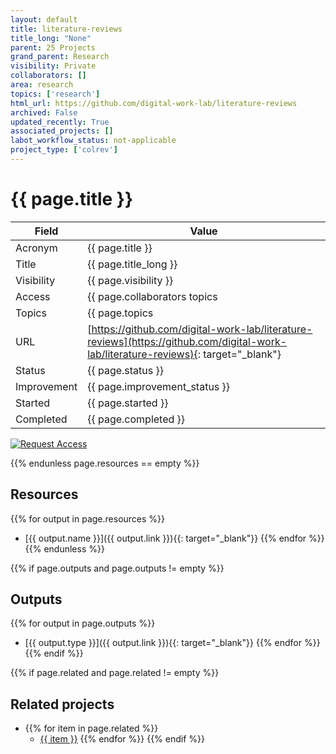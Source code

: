 ```yaml
---
layout: default
title: literature-reviews
title_long: "None"
parent: 25 Projects
grand_parent: Research
visibility: Private
collaborators: []
area: research
topics: ['research']
html_url: https://github.com/digital-work-lab/literature-reviews
archived: False
updated_recently: True
associated_projects: []
labot_workflow_status: not-applicable
project_type: ['colrev']
---
```


# {{ page.title }}

Field               | Value
------------------- | ----------------------------------
Acronym             | {{ page.title }}
Title               | {{ page.title_long }}
Visibility          | {{ page.visibility }}
Access              | {{ page.collaborators topics | join: ", "}}
Topics              | {{ page.topics | join: ", " }}
URL                 | [https://github.com/digital-work-lab/literature-reviews](https://github.com/digital-work-lab/literature-reviews){: target="_blank"}
Status              | {{ page.status }}
Improvement         | {{ page.improvement_status }}
Started             | {{ page.started }}
Completed           | {{ page.completed }}

[![Request Access](https://img.shields.io/badge/Request-Access-blue?style=for-the-badge)](https://github.com/digital-work-lab/handbook/issues/new?assignees=geritwagner&labels=access+request&template=request-repo-access.md&title=%5BAccess+Request%5D+Request+for+access+to+repository)

{{% endunless page.resources == empty %}}
## Resources

  {{% for output in page.resources %}}
  - [{{ output.name }}]({{ output.link }}){{: target="_blank"}}
  {{% endfor %}}
{{% endunless %}}

{{% if page.outputs and page.outputs != empty %}}
## Outputs

  {{% for output in page.outputs %}}
  - [{{ output.type }}]({{ output.link }}){{: target="_blank"}}
  {{% endfor %}}
{{% endif %}}

{{% if page.related and page.related != empty %}}
## Related projects 

- {{% for item in page.related %}}
  - <a href="{{ item }}">{{ item }}</a>
{{% endfor %}}
{{% endif %}}

